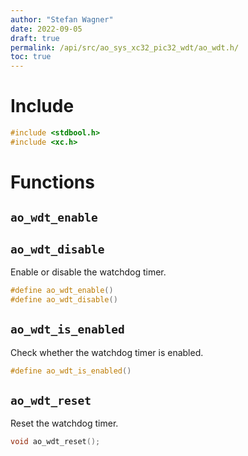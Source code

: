 ```yaml
---
author: "Stefan Wagner"
date: 2022-09-05
draft: true
permalink: /api/src/ao_sys_xc32_pic32_wdt/ao_wdt.h/
toc: true
---
```


# Include

```c
#include <stdbool.h>
#include <xc.h>
```

# Functions

## `ao_wdt_enable`
## `ao_wdt_disable`

Enable or disable the watchdog timer.

```c
#define ao_wdt_enable()
#define ao_wdt_disable()
```

## `ao_wdt_is_enabled`

Check whether the watchdog timer is enabled.

```c
#define ao_wdt_is_enabled()
```

## `ao_wdt_reset`

Reset the watchdog timer.

```c
void ao_wdt_reset();
```

